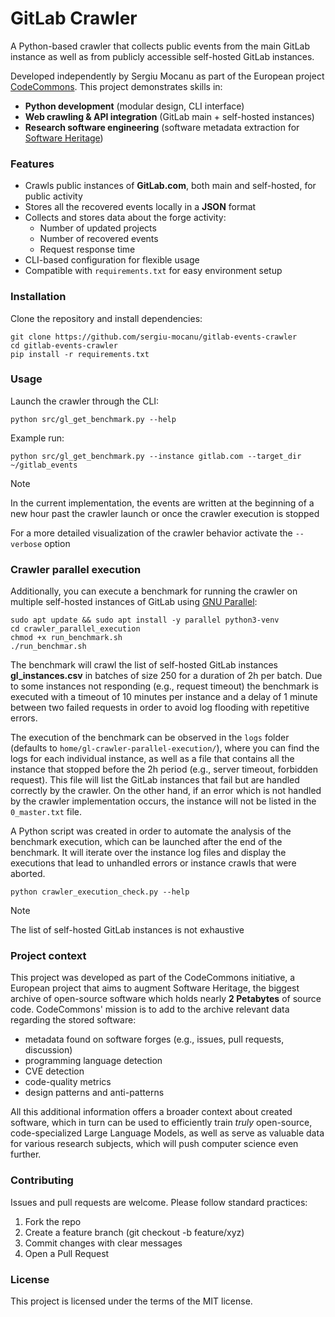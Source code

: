 # GitLab Crawler

A Python-based crawler that collects public events from the main GitLab instance as well as from publicly accessible 
self-hosted GitLab instances.

Developed independently by Sergiu Mocanu as part of the European project [CodeCommons](https://codecommons.org/).
This project demonstrates skills in:
- __Python development__ (modular design, CLI interface)
- __Web crawling & API integration__ (GitLab main + self-hosted instances)
- __Research software engineering__ (software metadata extraction for [Software Heritage](https://www.softwareheritage.org/))

### Features

- Crawls public instances of __GitLab.com__, both main and self-hosted, for public activity
- Stores all the recovered events locally in a __JSON__ format
- Collects and stores data about the forge activity:
  - Number of updated projects
  - Number of recovered events
  - Request response time
- CLI-based configuration for flexible usage
- Compatible with `requirements.txt` for easy environment setup

### Installation

Clone the repository and install dependencies:

    git clone https://github.com/sergiu-mocanu/gitlab-events-crawler
    cd gitlab-events-crawler
    pip install -r requirements.txt

### Usage

Launch the crawler through the CLI:

    python src/gl_get_benchmark.py --help

Example run:
    
    python src/gl_get_benchmark.py --instance gitlab.com --target_dir ~/gitlab_events

> [!NOTE]
> In the current implementation, the events are written at the beginning of a new hour past the crawler launch
> or once the crawler execution is stopped

For a more detailed visualization of the crawler behavior activate the `--verbose` option

### Crawler parallel execution

Additionally, you can execute a benchmark for running the crawler on multiple self-hosted instances of GitLab using
[GNU Parallel](https://www.gnu.org/software/parallel/):

    sudo apt update && sudo apt install -y parallel python3-venv
    cd crawler_parallel_execution
    chmod +x run_benchmark.sh
    ./run_benchmar.sh

The benchmark will crawl the list of self-hosted GitLab instances __gl_instances.csv__ in batches of size 250 for a 
duration of 2h per batch. Due to some instances not responding (e.g., request timeout) the benchmark is executed with a 
timeout of 10 minutes per instance and a delay of 1 minute between two failed requests in order to avoid log flooding 
with repetitive errors.

The execution of the benchmark can be observed in the `logs` folder (defaults to `home/gl-crawler-parallel-execution/`),
where you can find the logs for each individual instance, as well as a file that contains all the instance that stopped 
before the 2h period (e.g., server timeout, forbidden request). This file will list the GitLab instances that fail 
but are handled correctly by the crawler. On the other hand, if an error which is not handled by the crawler 
implementation occurs, the instance will not be listed in the `0_master.txt` file.

A Python script was created in order to automate the analysis of the benchmark execution, which can be launched after 
the end of the benchmark. It will iterate over the instance log files and display the executions that lead to unhandled
errors or instance crawls that were aborted.

    python crawler_execution_check.py --help

> [!NOTE]
> The list of self-hosted GitLab instances is not exhaustive

### Project context

This project was developed as part of the CodeCommons initiative, a European project that aims to augment
Software Heritage, the biggest archive of open-source software which holds nearly __2 Petabytes__ of source code. 
CodeCommons' mission is to add to the archive relevant data regarding the stored software:
- metadata found on software forges (e.g., issues, pull requests, discussion)
- programming language detection
- CVE detection
- code-quality metrics
- design patterns and anti-patterns

All this additional information offers a broader context about created software, which in turn can be used to 
efficiently train _truly_ open-source, code-specialized Large Language Models, as well as serve as valuable data for 
various research subjects, which will push computer science even further.

### Contributing

Issues and pull requests are welcome. Please follow standard practices:

1. Fork the repo
2. Create a feature branch (git checkout -b feature/xyz)
3. Commit changes with clear messages
4. Open a Pull Request

### License

This project is licensed under the terms of the MIT license.